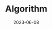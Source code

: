 ---
collapsible: true
date: 2023-06-08
index: true
order: number
title: Algorithm
category: 
  - 算法
# 侧边栏
# sidebar: false
# 路径导航
# breadcrumb: false
---
